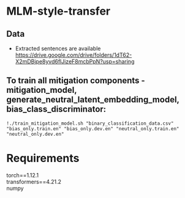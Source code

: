 # MLM-style-transfer

## Data
- Extracted sentences are available https://drive.google.com/drive/folders/1dT62-X2mDBjpe8yvd6flJizeF8mcbPpN?usp=sharing


## To train all mitigation components - mitigation_model, generate_neutral_latent_embedding_model, bias_class_discriminator:
```
!./train_mitigation_model.sh "binary_classification_data.csv" "bias_only.train.en" "bias_only.dev.en" "neutral_only.train.en" "neutral_only.dev.en"
```

# Requirements
torch==1.12.1 <br/>
transformers==4.21.2 <br/>
numpy<br/>



